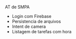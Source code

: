 AT de SMPA
 * Login com Firebase
 * Persistencia de arquivos
 * Intent de camera
 * Listagem de tarefas com hora
